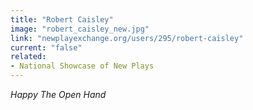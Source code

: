 ```yaml
---
title: "Robert Caisley"
image: "robert_caisley_new.jpg"
link: "newplayexchange.org/users/295/robert-caisley"
current: "false"
related:
- National Showcase of New Plays
---
```


*Happy*
*The Open Hand*
